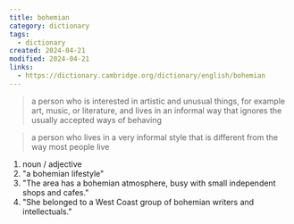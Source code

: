 ```yaml
---
title: bohemian
category: dictionary
tags:
  - dictionary
created: 2024-04-21
modified: 2024-04-21
links:
  - https://dictionary.cambridge.org/dictionary/english/bohemian
---
```


>a person who is interested in artistic and unusual things, for example art, music, or literature, and lives in an informal way that ignores the usually accepted ways of behaving

>a person who lives in a very informal style that is different from the way most people live

1. noun / adjective 
2. "a bohemian lifestyle"
3. "The area has a bohemian atmosphere, busy with small independent shops and cafes."
4. "She belonged to a West Coast group of bohemian writers and intellectuals."
